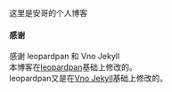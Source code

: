 这里是安哥的个人博客

#### 感谢   
感谢 leopardpan 和 Vno Jekyll  
本博客在[leopardpan](http://baixin.io/)基础上修改的。   
leopardpan又是在[Vno Jekyll](https://github.com/onevcat/vno-jekyll)基础上修改的。 
